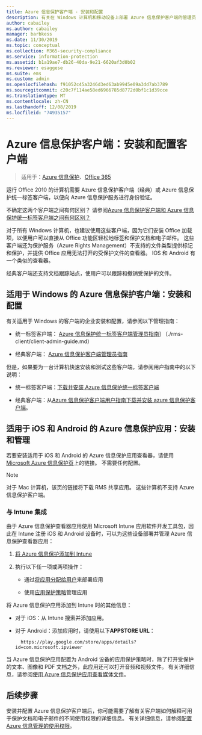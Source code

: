 ```yaml
---
title: Azure 信息保护客户端 - 安装和配置
description: 有关在 Windows 计算机和移动设备上部署 Azure 信息保护客户端的管理员信息。
author: cabailey
ms.author: cabailey
manager: barbkess
ms.date: 11/30/2019
ms.topic: conceptual
ms.collection: M365-security-compliance
ms.service: information-protection
ms.assetid: b1a19ae7-db26-40da-9e21-6620af3d0b02
ms.reviewer: esaggese
ms.suite: ems
ms.custom: admin
ms.openlocfilehash: f91052c45a3246d3ed63ab9945e09a3dd7ab3789
ms.sourcegitcommit: c20c7f114ae58ed6966785d8772d0bf1c1d39cce
ms.translationtype: MT
ms.contentlocale: zh-CN
ms.lasthandoff: 12/08/2019
ms.locfileid: "74935157"
---
```

# <a name="azure-information-protection-client-installation-and-configuration-for-clients"></a>Azure 信息保护客户端：安装和配置客户端

>适用于：[Azure 信息保护](https://azure.microsoft.com/pricing/details/information-protection)、[Office 365](https://download.microsoft.com/download/E/C/F/ECF42E71-4EC0-48FF-AA00-577AC14D5B5C/Azure_Information_Protection_licensing_datasheet_EN-US.pdf)

运行 Office 2010 的计算机需要 Azure 信息保护客户端（经典）或 Azure 信息保护统一标签客户端，以便向 Azure 信息保护服务进行身份验证。

不确定这两个客户端之间有何区别？  请参阅[Azure 信息保护客户端和 Azure 信息保护统一标签客户端之间有何区别？](faqs.md#whats-the-difference-between-azure-information-protection-and-microsoft-information-protection)

对于所有 Windows 计算机，也建议使用这些客户端，因为它们安装 Office 加载项，以便用户可以直接从 Office 功能区轻松地标签和保护文档和电子邮件。 这些客户端还为保护服务（Azure Rights Management）不支持的文件类型提供标记和保护，并提供 Office 应用无法打开的受保护文件的查看器。 IOS 和 Android 有一个类似的查看器。

经典客户端还支持文档跟踪站点，使用户可以跟踪和撤销受保护的文件。

## <a name="the-azure-information-protection-client-for-windows-installation-and-configuration"></a>适用于 Windows 的 Azure 信息保护客户端：安装和配置

有关适用于 Windows 的客户端的企业安装和配置，请参阅以下管理指南：

- 统一标签客户端： [Azure 信息保护统一标签客户端管理员指南](./rms-client/clientv2-admin-guide.md)] （./rms-client/client-admin-guide.md）

- 经典客户端： [Azure 信息保护客户端管理员指南](./rms-client/client-admin-guide.md)

但是，如果要为一台计算机快速安装和测试这些客户端，请参阅用户指南中的以下说明：

- 统一标签客户端：[下载并安装 Azure 信息保护统一标签客户端](./rms-client/install-unifiedlabelingclient-app.md)

- 经典客户端：从[Azure 信息保护客户端用户指南](./rms-client/client-user-guide.md)[下载并安装 azure 信息保护客户端](./rms-client/install-client-app.md)。

## <a name="the-azure-information-protection-app-for-ios-and-android-installation-and-management"></a>适用于 iOS 和 Android 的 Azure 信息保护应用：安装和管理

若要安装适用于 iOS 和 Android 的 Azure 信息保护应用查看器，请使用[Microsoft Azure 信息保护页](https://go.microsoft.com/fwlink/?LinkId=303970)上的链接。 不需要任何配置。

> [!NOTE]
> 对于 Mac 计算机，该页的链接将下载 RMS 共享应用。 这些计算机不支持 Azure 信息保护客户端。

### <a name="integration-with-intune"></a>与 Intune 集成

由于 Azure 信息保护查看器应用使用 Microsoft Intune 应用软件开发工具包，因此在 Intune 注册 iOS 和 Android 设备时，可以为这些设备部署并管理 Azure 信息保护查看器应用：

1. [将 Azure 信息保护添加到 Intune](/intune/apps-add) 

2. 执行以下任一项或两项操作：
    
    - 通过[将应用分配给用户](/intune/apps-deploy)来部署应用
    
    - 使用[应用保护策略](/intune/app-protection-policies)管理应用

将 Azure 信息保护应用添加到 Intune 时的其他信息：

- 对于 iOS：从 Intune 搜索并添加应用。

- 对于 Android：添加应用时，请使用以下**APPSTORE URL**：
        
        https://play.google.com/store/apps/details?id=com.microsoft.ipviewer

当 Azure 信息保护应用配置为 Android 设备的应用保护策略时，除了打开受保护的文本、图像和 PDF 文档之外，此应用还可以打开音频和视频文件。 有关详细信息，请参阅[使用 Azure 信息保护应用查看媒体文件](/intune/end-user-mam-apps-android#view-media-files-with-the-azure-information-protection-app)。

## <a name="next-steps"></a>后续步骤

安装并配置 Azure 信息保护客户端后，你可能需要了解有关客户端如何解释可用于保护文档和电子邮件的不同使用权限的详细信息。 有关详细信息，请参阅[配置 Azure 信息管理的使用权限](configure-usage-rights.md)。
